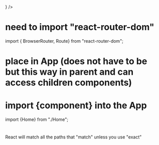 <Switch>
    <Route path='/home' component={HomePage} />
    <Route exact path='/directory' render={() => <Directory campsites={this.state.campsites} />} />
    <Route path='/directory/:campsiteId' component={CampsiteWithId} />
    <Route exact path='/contactus' component={Contact} />
    <Redirect to='/home' />
</Switch>


# need to import "react-router-dom"
import { BrowserRouter, Route} from "react-router-dom";

# place <BrowserRouter> in App (does not have to be but this way in parent and can access children components)

<BrowserRouter>
    <Route path='/' component={Home} />
    <Route path='/aboutus' component={} />
</BrowserRouter>

# import {component} into the App
import {Home} from "./Home";

# 
React will match all the paths that "match" unless you use "exact"




